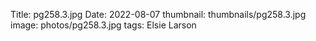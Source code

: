 Title: pg258.3.jpg
Date: 2022-08-07
thumbnail: thumbnails/pg258.3.jpg
image: photos/pg258.3.jpg
tags: Elsie Larson
